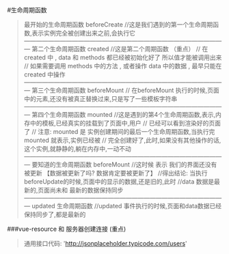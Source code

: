 #生命周期函数
>最开始的生命周期函数   beforeCreate   //这是我们遇到的第一个生命周期函数,表示实例完全被创建出来之前,会执行它
            ——————————————————————————————————
>第二个生命周期函数 created  //这是第二个周期函数 （重点）       // 在created 中 , data 和 methods 都已经被初始化好了 所以值才能被调用出来
                    // 如果需要调用 methods 中的方法 , 或者操作 data 中的数据 , 最早只能在 created 中操作
            ——————————————————————————————————
>第三个生命周期函数 beforeMount   // 在beforeMount 执行的时候,页面中的元素,还没有被真正替换过来,只是写了一些模板字符串
            ——————————————————————————————————
>第四个生命周期函数 mounted //这是遇到的第4个生命周期函数,表示,内存中的模板,已经真实的挂载到了页面中,用户
                        // 已经可以看到渲染好的页面了
                        // 注意: mounted 是 实例创建期间的最后一个生命周期函数,当执行完 mounted 就表示,实例已经被
                // 完全创建好了,此时,如果没有其他操作的话,这个实例,就静静的,躺在内存中,一动不动
                ——————————————————————————————————
>要知道的生命周期函数 beforeMount   //这时候 表示 我们的界面还没有被更新 【数据被更新了吗? 数据肯定要被更新了】
 //得出结论: 当执行beforeUpdate的时候,页面中的显示的数据,还是旧的,此时
                //data 数据是最新的,页面尚未和 最新的数据保持同步
  ——————————————————————————————————
  >updated 生命周期函数       //updated 事件执行的时候,页面和data数据已经保持同步了,都是最新的

###vue-resource  和 服务器创建连接  (重点)
>通用接口代码: 'http://jsonplaceholder.typicode.com/users'